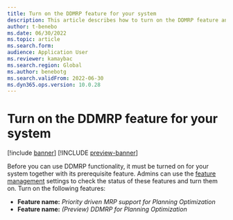 ```yaml
---
title: Turn on the DDMRP feature for your system
description: This article describes how to turn on the DDMRP feature and its prerequisites for your system.
author: t-benebo
ms.date: 06/30/2022
ms.topic: article
ms.search.form:
audience: Application User
ms.reviewer: kamaybac
ms.search.region: Global
ms.author: benebotg
ms.search.validFrom: 2022-06-30
ms.dyn365.ops.version: 10.0.28
---
```


# Turn on the DDMRP feature for your system

[!include [banner](../../includes/banner.md)]
[!INCLUDE [preview-banner](../../includes/preview-banner.md)]

Before you can use DDMRP functionality, it must be turned on for your system together with its prerequisite feature. Admins can use the [feature management](../../fin-ops-core/fin-ops/get-started/feature-management/feature-management-overview.md) settings to check the status of these features and turn them on. Turn on the following features:

- **Feature name:** *Priority driven MRP support for Planning Optimization*
- **Feature name:** *(Preview) DDMRP for Planning Optimization*

<!-- KFM: Is the first feature name correct? The prerequisite isn't enforced by the system--is it really needed? -->